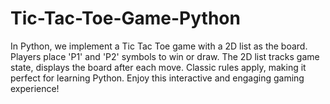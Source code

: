 # Tic-Tac-Toe-Game-Python
In Python, we implement a Tic Tac Toe game with a 2D list as the board. Players place 'P1' and 'P2' symbols to win or draw. The 2D list tracks game state, displays the board after each move. Classic rules apply, making it perfect for learning Python. Enjoy this interactive and engaging gaming experience!
